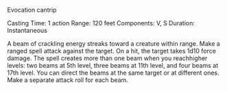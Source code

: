 Evocation cantrip

Casting Time: 1 action
Range: 120 feet
Components: V, S
Duration: Instantaneous

A beam of crackling energy streaks toward a creature within range. 
Make a ranged spell attack against the target. On a hit, the target takes 1d10 force damage.
The spell creates more than one beam when you reachhigher levels: two beams at 5th level, three beams at 11th level, and four beams at 17th level. 
You can direct the beams at the same target or at different ones. Make a separate attack roll for each beam.